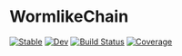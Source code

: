 # WormlikeChain

[![Stable](https://img.shields.io/badge/docs-stable-blue.svg)](https://nhz2.github.io/WormlikeChain.jl/stable)
[![Dev](https://img.shields.io/badge/docs-dev-blue.svg)](https://nhz2.github.io/WormlikeChain.jl/dev)
[![Build Status](https://github.com/nhz2/WormlikeChain.jl/workflows/CI/badge.svg)](https://github.com/nhz2/WormlikeChain.jl/actions)
[![Coverage](https://codecov.io/gh/nhz2/WormlikeChain.jl/branch/master/graph/badge.svg)](https://codecov.io/gh/nhz2/WormlikeChain.jl)
